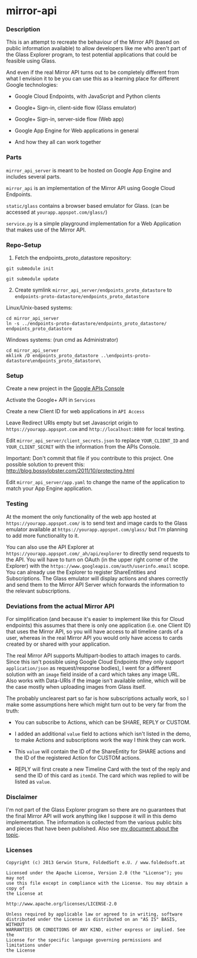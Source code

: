 # mirror-api

### Description

This is an attempt to recreate the behaviour of the Mirror API (based on public
information available) to allow developers like me who aren't part of the Glass
Explorer program, to test potential applications that could be feasible using
Glass.

And even if the real Mirror API turns out to be completely different from what
I envision it to be you can use this as a learning place for different Google
technologies:

- Google Cloud Endpoints, with JavaScript and Python clients

- Google+ Sign-in, client-side flow (Glass emulator)

- Google+ Sign-in, server-side flow (Web app)

- Google App Engine for Web applications in general

- And how they all can work together


### Parts

`mirror_api_server`
is meant to be hosted on Google App Engine and includes several parts.

`mirror_api`
is an implementation of the Mirror API using Google Cloud Endpoints.

`static/glass`
contains a browser based emulator for Glass.
(can be accessed at `yourapp.appspot.com/glass/`)

`service.py`
is a simple playground implementation for a Web Application that makes use of
the Mirror API.


### Repo-Setup

1) Fetch the endpoints_proto_datastore repository:

`git submodule init`

`git submodule update`

2) Create symlink `mirror_api_server/endpoints_proto_datastore`
to `endpoints-proto-datastore/endpoints_proto_datastore`

Linux/Unix-based systems:
```
cd mirror_api_server
ln -s ../endpoints-proto-datastore/endpoints_proto_datastore/ endpoints_proto_datastore
```

Windows systems: (run cmd as Administrator)
```
cd mirror_api_server
mklink /D endpoints_proto_datastore ..\endpoints-proto-datastore\endpoints_proto_datastore\
```


### Setup

Create a new project in the [Google APIs Console](https://code.google.com/apis/console/)

Activate the Google+ API in `Services`

Create a new Client ID for web applications in `API Access`

Leave Redirect URIs empty but set Javascript origin to
`https://yourapp.appspot.com` and `http://localhost:8080` for local testing.

Edit `mirror_api_server/client_secrets.json` to replace `YOUR_CLIENT_ID` and
`YOUR_CLIENT_SECRET` with the information from the APIs Console.

Important: Don't commit that file if you contribute to this project. One possible
solution to prevent this: http://blog.bossylobster.com/2011/10/protecting.html

Edit `mirror_api_server/app.yaml` to change the name of the application to match
your App Engine application.


### Testing

At the moment the only functionality of the web app hosted at
`https://yourapp.appspot.com/` is to send text and image cards
to the Glass emulator available at `https://yourapp.appspot.com/glass/`
but I'm planning to add more functionality to it.

You can also use the API Explorer at `https://yourapp.appspot.com/_ah/api/explorer`
to directly send requests to the API.
You will have to turn on OAuth (in the upper right corner of the Explorer) with
the `https://www.googleapis.com/auth/userinfo.email` scope.
You can already use the Explorer to register ShareEntities and Subscriptions.
The Glass emulator will display actions and shares correctly and send them to
the Mirror API Server which forwards the information to the relevant subscriptions.


### Deviations from the actual Mirror API

For simplification (and because it's easier to implement like this for Cloud endpoints)
this assumes that there is only one application (i.e. one Client ID) that uses the
Mirror API, so you will have access to all timeline cards of a user, whereas in the
real Mirror API you would only have access to cards created by or shared with your application.

The real Mirror API supports Multipart-bodies to attach images to cards.
Since this isn't possible using Google Cloud Endpoints
(they only support `application/json` as request/response bodies),
I went for a different solution with an `image` field inside of a card which takes any image URL.
Also works with Data-URIs if the image isn't available online,
which will be the case mostly when uploading images from Glass itself.

The probably unclearest part so far is how subscriptions actually work,
so I make some assumptions here which might turn out to be very far from the truth:

- You can subscribe to Actions, which can be SHARE, REPLY or CUSTOM.

- I added an additional `value` field to actions which isn't listed in the demo,
  to make Actions and subscriptions work the way I think they can work.

- This `value` will contain the ID of the ShareEntity for SHARE actions and the
  ID of the registered Action for CUSTOM actions.

- REPLY will first create a new Timeline Card with the text of the reply and send
  the ID of this card as `itemId`. The card which was replied to will be listed as `value`.


### Disclaimer

I'm not part of the Glass Explorer program so there are no guarantees that
the final Mirror API will work anything like I suppose it will in this demo
implementation. The information is collected from the various public bits and
pieces that have been published. Also see
[my document about the topic](https://docs.google.com/document/d/1XgYDbWNKEDLfm-F44sZy0uSOQKton5ksg5pWdv9XCo0/edit).


### Licenses

```
Copyright (c) 2013 Gerwin Sturm, FoldedSoft e.U. / www.foldedsoft.at

Licensed under the Apache License, Version 2.0 (the "License"); you may not
use this file except in compliance with the License. You may obtain a copy of
the License at

http://www.apache.org/licenses/LICENSE-2.0

Unless required by applicable law or agreed to in writing, software
distributed under the License is distributed on an "AS IS" BASIS, WITHOUT
WARRANTIES OR CONDITIONS OF ANY KIND, either express or implied. See the
License for the specific language governing permissions and limitations under
the License

```
